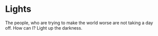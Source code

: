 # Lights

The people, who are trying to make the world worse are not taking a day off. How can I? Light up the darkness.
